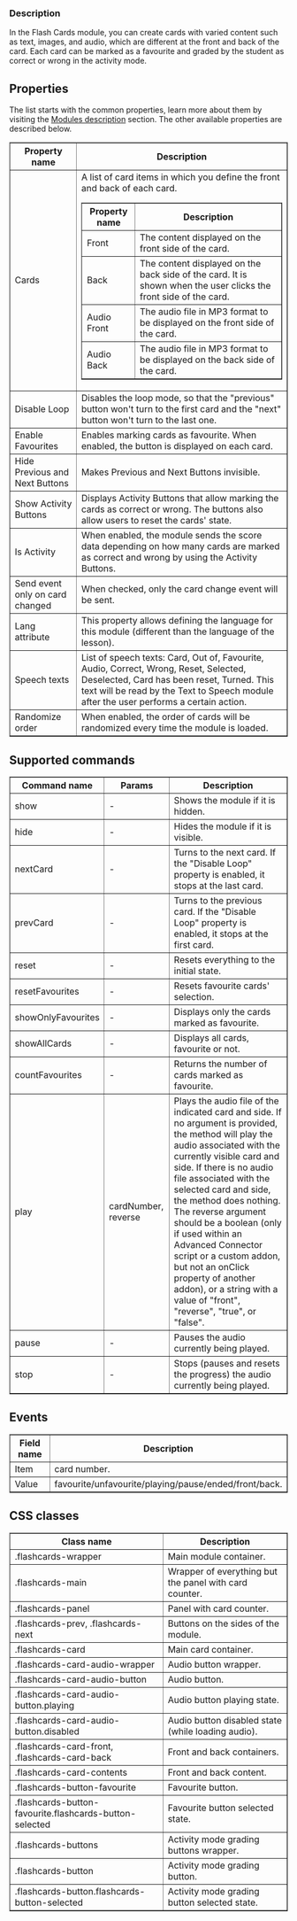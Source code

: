 ### Description

In the Flash Cards module, you can create cards with varied content such as text, images, and audio, which are different at the front and back of the card. Each card can be marked as a favourite and graded by the student as correct or wrong in the activity mode.

## Properties

The list starts with the common properties, learn more about them by visiting the [Modules description](https://www.mauthor.com/doc/en/page/Modules-description) section. The other available properties are described below.

<table border='1'>
<tbody>
    <tr>
        <th>Property name</th>
        <th>Description</th>
    </tr>
    <tr>
        <td>Cards</td>
        <td>A list of card items in which you define the front and back of each card.<br> 
        <table border='1'>
            <tbody>
                <tr>
                    <th>Property name</th>
                    <th>Description</th>
                </tr>
                <tr>
                    <td>Front</td>
                    <td>The content displayed on the front side of the card.</td>
                </tr>
                <tr>
                    <td>Back</td>
                    <td>The content displayed on the back side of the card. It is shown when the user clicks the front side of the card.</td>
                </tr>
                <tr>
                    <td>Audio Front</td>
                    <td>The audio file in MP3 format to be displayed on the front side of the card.</td>
                </tr>
                <tr>
                    <td>Audio Back</td>
                    <td>The audio file in MP3 format to be displayed on the back side of the card.</td>
                </tr>
            </tbody>
        </table>
    </td>
    </tr>
    <tr>
        <td>Disable Loop</td>
        <td>Disables the loop mode, so that the "previous" button won't turn to the first card and the "next" button won't turn to the last one.</td>
    </tr>
    <tr>
        <td>Enable Favourites</td>
        <td>Enables marking cards as favourite. When enabled, the button is displayed on each card.</td>
    </tr>
    <tr>
        <td>Hide Previous and Next Buttons</td>
        <td>Makes Previous and Next Buttons invisible.</td>
    </tr>
    <tr>
        <td>Show Activity Buttons</td>
        <td>Displays Activity Buttons that allow marking the cards as correct or wrong. The buttons also allow users to reset the cards' state.</td>
    </tr>
    <tr>
        <td>Is Activity</td>
        <td>When enabled, the module sends the score data depending on how many cards are marked as correct and wrong by using the Activity Buttons.</td>
    </tr>
    <tr>
        <td>Send event only on card changed</td>
        <td>When checked, only the card change event will be sent.</td>
    </tr>
    <tr>
        <td>Lang attribute</td>
        <td>This property allows defining the language for this module (different than the language of the lesson).</td>
    </tr>
    <tr>
        <td>Speech texts</td>
        <td>List of speech texts: Card, Out of, Favourite, Audio, Correct, Wrong, Reset, Selected, Deselected, Card has been reset, Turned. This text will be read by the Text to Speech module after the user performs a certain action.</td>
    </tr>
    <tr>
        <td>Randomize order</td>
        <td>When enabled, the order of cards will be randomized every time the module is loaded.</td>
    </tr>
</tbody>
</table>


## Supported commands
<table border='1'>
<tbody>
    <tr>
        <th>Command name</th>
        <th>Params</th>
        <th>Description</th>
    </tr>
    <tr>
        <td>show</td>
        <td>-</td>
        <td>Shows the module if it is hidden.</td>
    </tr>
    <tr>
        <td>hide</td>
        <td>-</td>
        <td>Hides the module if it is visible.</td>
    </tr>
    <tr>
        <td>nextCard</td>
        <td>-</td>
        <td>Turns to the next card. If the "Disable Loop" property is enabled, it stops at the last card.</td>
    </tr>
    <tr>
        <td>prevCard</td>
        <td>-</td>
        <td>Turns to the previous card. If the "Disable Loop" property is enabled, it stops at the first card.</td>
    </tr>
    <tr>
        <td>reset</td>
        <td>-</td>
        <td>Resets everything to the initial state.</td>
    </tr>
    <tr>
        <td>resetFavourites</td>
        <td>-</td>
        <td>Resets favourite cards' selection.</td>
    </tr>
    <tr>
        <td>showOnlyFavourites</td>
        <td>-</td>
        <td>Displays only the cards marked as favourite.</td>
    </tr>
    <tr>
        <td>showAllCards</td>
        <td>-</td>
        <td>Displays all cards, favourite or not.</td>
    </tr>
    <tr>
        <td>countFavourites</td>
        <td>-</td>
        <td>Returns the number of cards marked as favourite.</td>
    </tr>
    <tr>
        <td>play</td>
        <td>cardNumber, reverse</td>
        <td>Plays the audio file of the indicated card and side. If no argument is provided, the method will play the audio associated with the currently visible card and side. If there is no audio file associated with the selected card and side, the method does nothing. The reverse argument should be a boolean (only if used within an Advanced Connector script or a custom addon, but not an onClick property of another addon), or a string with a value of "front", "reverse", "true", or "false".</td>
    </tr>
    <tr>
        <td>pause</td>
        <td>-</td>
        <td>Pauses the audio currently being played.</td>
    </tr>
    <tr>
        <td>stop</td>
        <td>-</td>
        <td>Stops (pauses and resets the progress) the audio currently being played.</td>
    </tr>
</tbody>
</table>

## Events

<table border='1'>
<tbody>
    <tr>
        <th>Field name</th>
        <th>Description</th>
    </tr>
    <tr>
        <td>Item</td>
        <td>card number.</td>
    </tr>
    <tr>
        <td>Value</td>
        <td>favourite/unfavourite/playing/pause/ended/front/back.</td>
    </tr>
    
</tbody>
</table>

## CSS classes

<table border='1'>
<tbody>
    <tr>
        <th>Class name</th>
        <th>Description</th>
    </tr>
    <tr>
        <td>.flashcards-wrapper</td>
        <td>Main module container.</td>
    </tr>
    <tr>
        <td>.flashcards-main</td>
        <td>Wrapper of everything but the panel with card counter.</td>
    </tr>
    <tr>
        <td>.flashcards-panel</td>
        <td>Panel with card counter.</td>
    </tr>
    <tr>
        <td>.flashcards-prev, .flashcards-next </td>
        <td>Buttons on the sides of the module.</td>
    </tr>
    <tr>
        <td>.flashcards-card</td>
        <td>Main card container.</td>
    </tr>
    <tr>
        <td>.flashcards-card-audio-wrapper</td>
        <td>Audio button wrapper.</td>
    </tr>
    <tr>
        <td>.flashcards-card-audio-button</td>
        <td>Audio button.</td>
    </tr>
    <tr>
        <td>.flashcards-card-audio-button.playing</td>
        <td>Audio button playing state.</td>
    </tr>
    <tr>
        <td>.flashcards-card-audio-button.disabled</td>
        <td>Audio button disabled state (while loading audio).</td>
    </tr>  
    <tr>
        <td>.flashcards-card-front, .flashcards-card-back </td>
        <td>Front and back containers.</td>
    </tr>
    <tr>
        <td>.flashcards-card-contents</td>
        <td>Front and back content.</td>
    </tr>
    <tr>
        <td>.flashcards-button-favourite</td>
        <td>Favourite button.</td>
    </tr>
    <tr>
        <td>.flashcards-button-favourite.flashcards-button-selected</td>
        <td>Favourite button selected state.</td>
    </tr>
    <tr>
        <td>.flashcards-buttons</td>
        <td>Activity mode grading buttons wrapper.</td>
    </tr>
    <tr>
        <td>.flashcards-button </td>
        <td>Activity mode grading button.</td>
    </tr>
    <tr>
        <td>.flashcards-button.flashcards-button-selected</td>
        <td>Activity mode grading button selected state.</td>
    </tr>
</tbody>
</table>